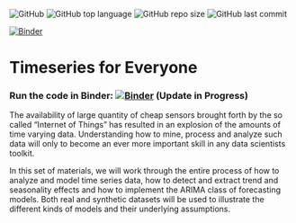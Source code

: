 ![GitHub](https://img.shields.io/github/license/DataForScience/Timeseries)
![GitHub top language](https://img.shields.io/github/languages/top/DataForScience/Timeseries)
![GitHub repo size](https://img.shields.io/github/repo-size/DataForScience/Timeseries)
![GitHub last commit](https://img.shields.io/github/last-commit/Gchism94/INFO523-TimeSeries)

[![Binder](https://mybinder.org/badge_logo.svg)](https://mybinder.org/v2/gh/DataForScience/Timeseries/master)

# Timeseries for Everyone

### Run the code in Binder: [![Binder](https://mybinder.org/badge_logo.svg)](https://mybinder.org/v2/gh/DataForScience/Timeseries/master) (Update in Progress)

The availability of large quantity of cheap sensors brought forth by the so called “Internet of Things” has resulted in an explosion of the amounts of time varying data. Understanding how to mine, process and analyze such data will only to become an ever more important skill in any data scientists toolkit. 

In this set of materials, we will work through the entire process of how to analyze and model time series data, how to detect and extract trend and seasonality effects and how to implement the ARIMA class of forecasting models. Both real and synthetic datasets will be used to illustrate the different kinds of models and their underlying assumptions.

